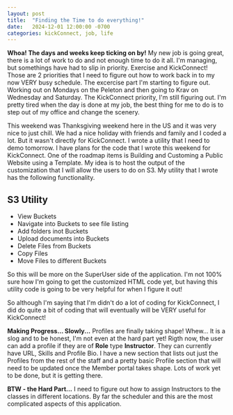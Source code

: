 ```yaml
---
layout: post
title:  "Finding the Time to do everything!"
date:   2024-12-01 12:00:00 -0700
categories: kickConnect, job, life
---
```


**Whoa!  The days and weeks keep ticking on by!**  My new job is going great, there is a lot of work to do and not enough time to do it all.  I'm managing, but somethings have had to slip in priority.  Exercise and KickConnect!  Those are 2 priorities that I need to figure out how to work back in to my now VERY busy schedule.  The excercise part I'm starting to figure out.  Working out on Mondays on the Peleton and then going to Krav on Wednesday and Saturday.  The KickConnect priority, I'm still figuring out.  I'm pretty tired when the day is done at my job, the best thing for me to do is to step out of my office and change the scenery.  

This weekend was Thanksgiving weekend here in the US and it was very nice to just chill.  We had a nice holiday with friends and family and I coded a lot.  But it wasn't directly for KickConnect.  I wrote a utility that I need to demo tomorrow.  I have plans for the code that I wrote this weekend for KickConnect.  One of the roadmap items is Building and Customing a Public Website using a Template.  My idea is to host the output of the customization that I will allow the users to do on S3.  My utility that I wrote has the following functionality.

## S3 Utility 
 - View Buckets
 - Navigate into Buckets to see file listing
 - Add folders inot Buckets
 - Upload documents into Buckets
 - Delete Files from Buckets
 - Copy Files 
 - Move Files to different Buckets

So this will be more on the SuperUser side of the application.  I'm not 100% sure how I'm going to get the customized HTML code yet, but having this utility code is going to be very helpful for when I figure it out!

So although I'm saying that I'm didn't do a lot of coding for KickConnect, I did do quite a bit of coding that will eventually will be VERY useful for KickConnect!  

**Making Progress...  Slowly...**
Profiles are finally taking shape!  Whew...  It is a slog and to be honest, I'm not even at the hard part yet!  Rigth now, the user can add a profile if they are of **Role** type **Instructor**.  They can currently have URL, Skills and Profile Bio.  I have a new section that lists out just the Profiles from the rest of the staff and a pretty basic Profile section that will need to be updated once the Member portal takes shape.  Lots of work yet to be done, but it is getting there.

**BTW - the Hard Part...**  I need to figure out how to assign Instructors to the classes in different locations.  By far the scheduler and this are the most complicated aspects of this application.


